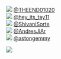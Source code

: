 
 ![](http://pbs.twimg.com/profile_images/1330868116897869828/TxtUYvwy_normal.jpg) [@THEEND01020](https://twitter.com/THEEND01020)<br>![](http://pbs.twimg.com/profile_images/1229812656023969792/6WBGfcaD_normal.jpg) [@hey_its_tay11](https://twitter.com/hey_its_tay11)<br>![](http://pbs.twimg.com/profile_images/1342245522812203009/XT8Z9dY-_normal.jpg) [@ShivaniSorte](https://twitter.com/ShivaniSorte)<br>![](http://pbs.twimg.com/profile_images/1290337346068643840/wE0H1Lx6_normal.jpg) [@AndresJiAr](https://twitter.com/AndresJiAr)<br>![](http://pbs.twimg.com/profile_images/1328960407793524736/hbjfXlYs_normal.jpg) [@astongemmy](https://twitter.com/astongemmy)<br> 

![](https://visitor-badge.laobi.icu/badge?page_id=ponder)
